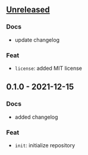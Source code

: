 <a name="unreleased"></a>
## [Unreleased]

### Docs
- update changelog

### Feat
- `license`: added MIT license


<a name="0.1.0"></a>
## 0.1.0 - 2021-12-15
### Docs
- added changelog

### Feat
- `init`: initialize repository


[Unreleased]: https://github.com/tigorlazuardi/repo-template-go/compare/0.1.0...HEAD
